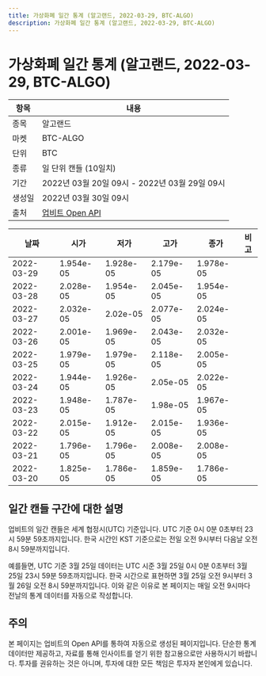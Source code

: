 ```yaml
---
title: 가상화폐 일간 통계 (알고랜드, 2022-03-29, BTC-ALGO)
description: 가상화폐 일간 통계 (알고랜드, 2022-03-29, BTC-ALGO)
---
```



가상화폐 일간 통계 (알고랜드, 2022-03-29, BTC-ALGO)
===

|항목|내용|
|--|--|
|종목|알고랜드|
|마켓|BTC-ALGO|
|단위|BTC|
|종류|일 단위 캔들 (10일치)|
|기간|2022년 03월 20일 09시 - 2022년 03월 29일 09시|
|생성일|2022년 03월 30일 09시|
|출처|[업비트 Open API](https://docs.upbit.com)|


|날짜|시가|저가|고가|종가|비고|
|--|--|--|--|--|--|
|2022-03-29|1.954e-05|1.928e-05|2.179e-05|1.978e-05|    |
|2022-03-28|2.028e-05|1.954e-05|2.045e-05|1.954e-05|    |
|2022-03-27|2.032e-05|2.02e-05|2.077e-05|2.024e-05|    |
|2022-03-26|2.001e-05|1.969e-05|2.043e-05|2.032e-05|    |
|2022-03-25|1.979e-05|1.979e-05|2.118e-05|2.005e-05|    |
|2022-03-24|1.944e-05|1.926e-05|2.05e-05|2.022e-05|    |
|2022-03-23|1.948e-05|1.787e-05|1.98e-05|1.967e-05|    |
|2022-03-22|2.015e-05|1.912e-05|2.015e-05|1.936e-05|    |
|2022-03-21|1.796e-05|1.796e-05|2.008e-05|2.008e-05|    |
|2022-03-20|1.825e-05|1.786e-05|1.859e-05|1.786e-05|    |


일간 캔들 구간에 대한 설명
---


업비트의 일간 캔들은 세계 협정시(UTC) 기준입니다. 
UTC 기준 0시 0분 0초부터 23시 59분 59초까지입니다. 
한국 시간인 KST 기준으로는 전일 오전 9시부터 다음날 오전 8시 59분까지입니다. 


예를들면, UTC 기준 3월 25일 데이터는 UTC 시준 3월 25일 0시 0분 0초부터 3월 25일 23시 59분 59초까지입니다. 
한국 시간으로 표현하면 3월 25일 오전 9시부터 3월 26일 오전 8시 59분까지입니다. 
이와 같은 이유로 본 페이지는 매일 오전 9시마다 전날의 통계 데이터를 자동으로 작성합니다. 


주의
---


본 페이지는 업비트의 Open API를 통하여 자동으로 생성된 페이지입니다. 
단순한 통계 데이터만 제공하고, 자료를 통해 인사이트를 얻기 위한 참고용으로만 사용하시기 바랍니다. 
투자를 권유하는 것은 아니며, 투자에 대한 모든 책임은 투자자 본인에게 있습니다. 
